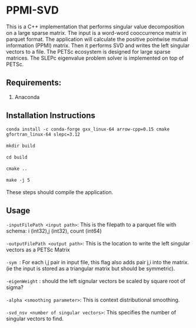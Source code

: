 # PPMI-SVD 
This is a C++ implementation that performs singular value decomposition on a large sparse matrix. The input is a word-word cooccurrence matrix in parquet format. The application will calculate the positive pointwise mutual information (PPMI) matrix. Then it performs SVD and writes the left singular vectors to a file. The PETSc ecosystem is designed for large sparse matrices. The SLEPc eigenvalue problem solver is implemented on top of PETSc. 

## Requirements:
1. Anaconda

## Installation Instructions
`conda install -c conda-forge gxx_linux-64 arrow-cpp=0.15 cmake gfortran_linux-64 slepc=3.12` <br/><br/>
`mkdir build` <br/><br/>
`cd build` <br/><br/>
`cmake ..` <br/><br/>
`make -j 5` <br/><br/>
These steps should compile the application.
## Usage

`-inputFilePath <input path>`: This is the filepath to a parquet file with schema: i (int32),j (int32), count (int64) <br/><br/>
`-outputFilePath <output path>`: This is the location to write the left singular vectors as a PETSc Matrix <br/><br/>
`-sym `: For each i,j pair in input file, this flag also adds pair j,i into the matrix. (ie the input is stored as a triangular matrix but should be symmetric).<br/><br/>
`-eigenWeight` : should the left signular vectors be scaled by square root of sigma? <br/><br/>
`-alpha <smoothing parameter>`: This is context distributional smoothing. <br/><br/>
`-svd_nsv <number of singular vectors>`: This specifies the number of singular vectors to find. <br/><br/>
